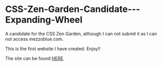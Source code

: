 # CSS-Zen-Garden-Candidate---Expanding-Wheel
A candidate for the CSS Zen Garden, although I can not submit it as I can not access mezzoblue.com.

This is the first website I have created. Enjoy!!

The site can be found [HERE](https://rotaryviper.github.io/CSS-Zen-Garden-Candidate---Expanding-Wheel/).
